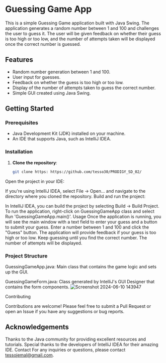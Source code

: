 # Guessing Game App

This is a simple Guessing Game application built with Java Swing. The application generates a random number between 1 and 100 and challenges the user to guess it. The user will be given feedback on whether their guess is too high or too low, and the number of attempts taken will be displayed once the correct number is guessed.

## Features

- Random number generation between 1 and 100.
- User input for guesses.
- Feedback on whether the guess is too high or too low.
- Display of the number of attempts taken to guess the correct number.
- Simple GUI created using Java Swing.

## Getting Started

### Prerequisites

- Java Development Kit (JDK) installed on your machine.
- An IDE that supports Java, such as IntelliJ IDEA.

### Installation

1. **Clone the repository**:
   ```bash
   git clone https: https://github.com/tesso30/PRODIGY_SD_02/
Open the project in your IDE:

If you're using IntelliJ IDEA, select File -> Open... and navigate to the directory where you cloned the repository.
Build and run the project:

In IntelliJ IDEA, you can build the project by selecting Build -> Build Project.
To run the application, right-click on GuessingGameApp class and select Run 'GuessingGameApp.main()'.
Usage
Once the application is running, you will see the main window with a text field to enter your guess and a button to submit your guess.
Enter a number between 1 and 100 and click the "Guess" button.
The application will provide feedback if your guess is too high or too low.
Keep guessing until you find the correct number. The number of attempts will be displayed.
### Project Structure
GuessingGameApp.java: Main class that contains the game logic and sets up the GUI.

GuessingGameForm.java: Class generated by IntelliJ's GUI Designer that contains the form components.
![Screenshot 2024-06-10 143947](https://github.com/tesso30/PRODIGY_SD_02/assets/156070938/f79a362c-fc11-4e3d-904b-6017857616a6)


Contributing

Contributions are welcome! Please feel free to submit a Pull Request or open an Issue if you have any suggestions or bug reports.

## Acknowledgements
Thanks to the Java community for providing excellent resources and tutorials.
Special thanks to the developers of IntelliJ IDEA for their amazing IDE.
Contact
For any inquiries or questions, please contact tessojemal@gmail.com.

